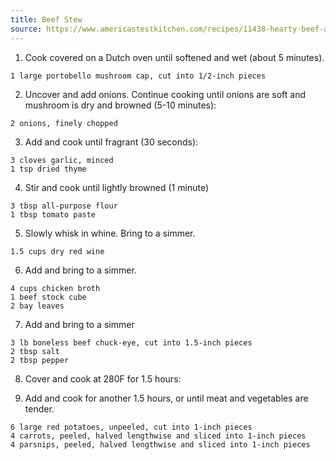 ```yaml
---
title: Beef Stew
source: https://www.americastestkitchen.com/recipes/11438-hearty-beef-and-vegetable-stew
---
```


1. Cook covered on a Dutch oven until softened and wet (about 5 minutes). 

```
1 large portobello mushroom cap, cut into 1/2-inch pieces
```

2. Uncover and add onions. Continue cooking until onions are soft and mushroom is dry and browned (5-10 minutes):

```
2 onions, finely chopped
```

3. Add and cook until fragrant (30 seconds):

```
3 cloves garlic, minced
1 tsp dried thyme
```

4. Stir and cook until lightly browned (1 minute)

```
3 tbsp all-purpose flour
1 tbsp tomato paste
```

5. Slowly whisk in whine. Bring to a simmer.

```
1.5 cups dry red wine
```

6. Add and bring to a simmer.

```
4 cups chicken broth
1 beef stock cube
2 bay leaves
```

7. Add and bring to a simmer

```
3 lb boneless beef chuck-eye, cut into 1.5-inch pieces
2 tbsp salt
2 tbsp pepper
```

8. Cover and cook at 280F for 1.5 hours:

9. Add and cook for another 1.5 hours, or until meat and vegetables are tender.

```
6 large red potatoes, unpeeled, cut into 1-inch pieces
4 carrots, peeled, halved lengthwise and sliced into 1-inch pieces
4 parsnips, peeled, halved lengthwise and sliced into 1-inch pieces
```
